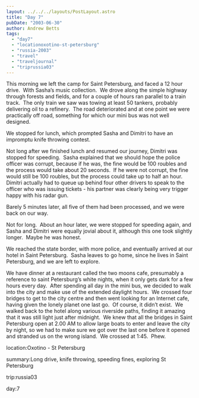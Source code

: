 ```yaml
---
layout: ../../../layouts/PostLayout.astro
title: "Day 7"
pubDate: "2003-06-30"
author: Andrew Betts
tags: 
  - "day7"
  - "locationoxotino-st-petersburg"
  - "russia-2003"
  - "travel"
  - "traveljournal"
  - "triprussia03"
---
```


This morning we left the camp for Saint Petersburg, and faced a 12 hour drive.  With Sasha’s music collection.  We drove along the simple highway through forests and fields, and for a couple of hours ran parallel to a train track.  The only train we saw was towing at least 50 tankers, probably delivering oil to a refinery.  The road deteriorated and at one point we were practically off road, something for which our mini bus was not well designed.

We stopped for lunch, which prompted Sasha and Dimitri to have an impromptu knife throwing contest.

Not long after we finished lunch and resumed our journey, Dimitri was stopped for speeding.  Sasha explained that we should hope the police officer was corrupt, because if he was, the fine would be 100 roubles and the process would take about 20 seconds.  If he were not corrupt, the fine would still be 100 roubles, but the process could take up to half an hour.  Dimitri actually had to queue up behind four other drivers to speak to the officer who was issuing tickets - his partner was clearly being very trigger happy with his radar gun.

Barely 5 minutes later, all five of them had been processed, and we were back on our way.

Not for long.  About an hour later, we were stopped for speeding again, and Sasha and Dimitri were equally jovial about it, although this one took slightly longer.  Maybe he was honest.

We reached the state border, with more police, and eventually arrived at our hotel in Saint Petersburg.  Sasha leaves to go home, since he lives in Saint Petersburg, and we are left to explore.

We have dinner at a restaurant called the two moons cafe, presumably a reference to saint Petersburg’s white nights, when it only gets dark for a few hours every day.  After spending all day in the mini bus, we decided to walk into the city and make use of the extended daylight hours.  We crossed four bridges to get to the city centre and then went looking for an Internet cafe, having given the lonely planet one last go.  Of course, it didn’t exist.  We walked back to the hotel along various riverside paths, finding it amazing that it was still light just after midnight.  We knew that all the bridges in Saint Petersburg open at 2.00 AM to allow large boats to enter and leave the city by night, so we had to make sure we got over the last one before it opened and stranded us on the wrong island.  We crossed at 1:45.  Phew.

location:Oxotino - St Petersburg

summary:Long drive, knife throwing, speeding fines, exploring St Petersburg

trip:russia03

day:7
